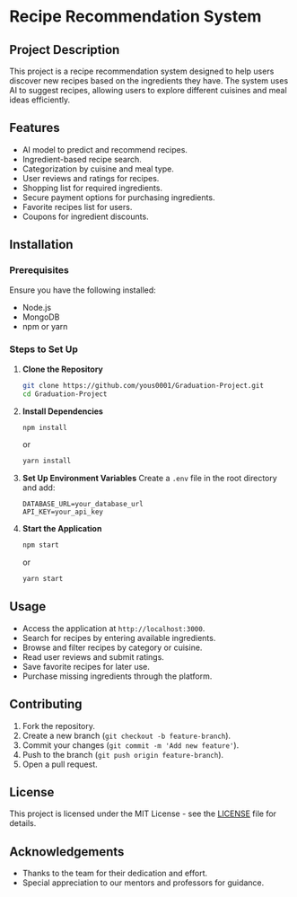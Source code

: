 # Recipe Recommendation System

## Project Description
This project is a recipe recommendation system designed to help users discover new recipes based on the ingredients they have. The system uses AI to suggest recipes, allowing users to explore different cuisines and meal ideas efficiently.

## Features
- AI model to predict and recommend recipes.
- Ingredient-based recipe search.
- Categorization by cuisine and meal type.
- User reviews and ratings for recipes.
- Shopping list for required ingredients.
- Secure payment options for purchasing ingredients.
- Favorite recipes list for users.
- Coupons for ingredient discounts.

## Installation

### Prerequisites
Ensure you have the following installed:
- Node.js
- MongoDB
- npm or yarn

### Steps to Set Up
1. **Clone the Repository**
   ```bash
   git clone https://github.com/yous0001/Graduation-Project.git
   cd Graduation-Project
   ```

2. **Install Dependencies**
   ```bash
   npm install
   ```
   or
   ```bash
   yarn install
   ```

3. **Set Up Environment Variables**
   Create a `.env` file in the root directory and add:
   ```
   DATABASE_URL=your_database_url
   API_KEY=your_api_key
   ```

4. **Start the Application**
   ```bash
   npm start
   ```
   or
   ```bash
   yarn start
   ```

## Usage
- Access the application at `http://localhost:3000`.
- Search for recipes by entering available ingredients.
- Browse and filter recipes by category or cuisine.
- Read user reviews and submit ratings.
- Save favorite recipes for later use.
- Purchase missing ingredients through the platform.

## Contributing
1. Fork the repository.
2. Create a new branch (`git checkout -b feature-branch`).
3. Commit your changes (`git commit -m 'Add new feature'`).
4. Push to the branch (`git push origin feature-branch`).
5. Open a pull request.

## License
This project is licensed under the MIT License - see the [LICENSE](LICENSE) file for details.

## Acknowledgements
- Thanks to the team for their dedication and effort.
- Special appreciation to our mentors and professors for guidance.
